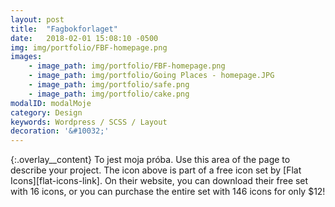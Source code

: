 ```yaml
---
layout: post
title:  "Fagbokforlaget"
date:   2018-02-01 15:08:10 -0500
img: img/portfolio/FBF-homepage.png
images: 
    - image_path: img/portfolio/FBF-homepage.png
    - image_path: img/portfolio/Going Places - homepage.JPG
    - image_path: img/portfolio/safe.png
    - image_path: img/portfolio/cake.png
modalID: modalMoje
category: Design
keywords: Wordpress / SCSS / Layout
decoration: '&#10032;'
---
```

{:.overlay__content}
To jest moja próba. Use this area of the page to describe your project. The icon above is part of a free icon set by [Flat Icons][flat-icons-link]. On their website, you can download their free set with 16 icons, or you can purchase the entire set with 146 icons for only $12!